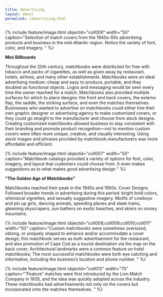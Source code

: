 ```yaml
---
title: Advertising
layout: about
permalink: /advertising.html
---
```

{% include feature/image.html objectid="coll006" width="50" caption="Selection of match covers from the 1940s-60s advertising products and business in the mid-Atlantic region. Notice the variety of font, color, and imagery. " %}

<b>Mini Billboards</b>

Throughout the 20th century, matchbooks were distributed for free with tobacco and packs of cigarettes, as well as given away by restaurant, hotels, airlines, and many other establishments. 
Matchbooks were an ideal advertising medium: cheap and easy to produce, portable, and they doubled as functional objects. Logos and messaging would be seen every time the owner reached for a match. Matchbooks also provided multiple surfaces for which to place designs: the front and back covers, the exterior flap, the saddle, the striking surface, and even the matches themselves.
Businesses who wanted to advertise on matchbooks could either hire their own graphic designer or advertising agency to make customized covers, or they could go straight to the manufacturer and choose from stock designs. Creating customized matchbooks allowed business to stay consistent with their branding and promote product recognition—not to mention custom covers were often more unique, creative, and visually interesting. Using stock images and phrases provided by matchbook manufacturers was more affordable and efficient. 

{% include feature/image.html objectid="coll007" width="50" caption="Matchbook catalogs provided a variety of options for font, color, imagery, and layout that customers could choose from. It even makes suggestions as to what makes good advertising design " %}

<b>"The Golden Age of Matchbooks"</b>

Matchbooks reached their peak in the 1940s and 1950s. Cover Designs Followed broader trends in advertising during this period: bright bold colors, whimsical vignettes, and sexually suggestive imagery. Motifs of cowboys and pin up girls, dancing animals, speeding planes and sleek trains, gleaming skyscrapers, sun bathers on exotic beaches, and skiers on snowy mountains. 

{% include feature/image.html objectid="coll008;coll009;coll010;coll011" width="50" caption="Custom matchbooks were sometimes oversized, oblong, or uniquely shaped to enhance and/or accommodate a cover design; this matchbook serves as both advertisement for the restaurant, and also promotion of Cape Cod as a tourist destination via the map on the back cover; Architectural landmarks were a common feature on hotel matchbooks; The most successful matchbooks were both eye catching and informative, including the business’s location and phone number. " %}



{% include feature/image.html objectid="coll012" width="75" caption="“Feature” matches were first introduced by the Lion Match Company in 1935, and the idea was quickly adopted across the industry. These matchbooks had advertisements not only on the covers but incorporated onto the matches themselves. " %}
